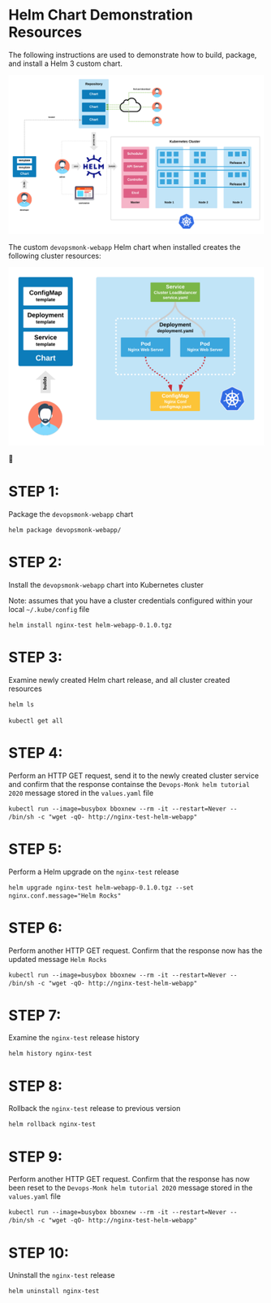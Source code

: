 # Helm Chart Demonstration Resources

The following instructions are used to demonstrate how to build, package, and install a Helm 3 custom chart.

![Helm](./doc/HelmKubernetesDistro.png)

The custom ```devopsmonk-webapp``` Helm chart when installed creates the following cluster resources:

![DevopsMonkWebapp](./doc/HelmTemplate1.png)

:metal:

# STEP 1:
Package the ```devopsmonk-webapp``` chart

```
helm package devopsmonk-webapp/
```

# STEP 2:
Install the ```devopsmonk-webapp``` chart into Kubernetes cluster

Note: assumes that you have a cluster credentials configured within your local ```~/.kube/config``` file

```
helm install nginx-test helm-webapp-0.1.0.tgz
```

# STEP 3:
Examine newly created Helm chart release, and all cluster created resources

```
helm ls

kubectl get all
```

# STEP 4:
Perform an HTTP GET request, send it to the newly created cluster service and confirm that the response containse the ```Devops-Monk helm tutorial 2020``` message stored in the ```values.yaml``` file

```
kubectl run --image=busybox bboxnew --rm -it --restart=Never -- /bin/sh -c "wget -qO- http://nginx-test-helm-webapp"
```

# STEP 5:
Perform a Helm upgrade on the ```nginx-test``` release

```
helm upgrade nginx-test helm-webapp-0.1.0.tgz --set nginx.conf.message="Helm Rocks"
```

# STEP 6:
Perform another HTTP GET request. Confirm that the response now has the updated message ```Helm Rocks```

```
kubectl run --image=busybox bboxnew --rm -it --restart=Never -- /bin/sh -c "wget -qO- http://nginx-test-helm-webapp"
```

# STEP 7:
Examine the ```nginx-test``` release history

```
helm history nginx-test
```

# STEP 8:
Rollback the ```nginx-test``` release to previous version

```
helm rollback nginx-test
```

# STEP 9:
Perform another HTTP GET request. Confirm that the response has now been reset to the ```Devops-Monk helm tutorial 2020``` message stored in the ```values.yaml``` file

```
kubectl run --image=busybox bboxnew --rm -it --restart=Never -- /bin/sh -c "wget -qO- http://nginx-test-helm-webapp"
```

# STEP 10:
Uninstall the ```nginx-test``` release

```
helm uninstall nginx-test
```